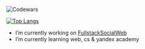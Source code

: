 ![Codewars](https://www.codewars.com/users/dehwyyy/badges/large)

[![Top Langs](https://github-readme-stats.vercel.app/api/top-langs/?username=dehwyy&layout=compact&theme=dark)](https://github.com/dehwyy/github-readme-stats)
-  I’m currently working on [FullstackSocialWeb](https://github.com/dehwyy/FullstackSocial)
-  I’m currently learning web, cs & yandex academy
